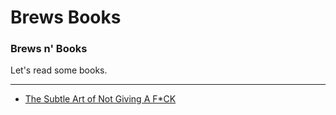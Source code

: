 # Brews Books
### Brews n' Books

Let's read some books.

---

- <a href="https://www.amazon.com/gp/product/0062457713/ref=as_li_tl?ie=UTF8&tag=timl0a-20&camp=1789&creative=9325&linkCode=as2&creativeASIN=0062457713&linkId=38955f8b990af9b2fe5adc9e070f543d">The Subtle Art of Not Giving A F*CK</a>

